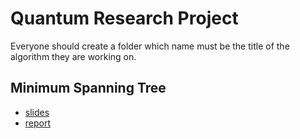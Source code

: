 # Quantum Research Project

Everyone should create a folder which name must be the title of the algorithm they are working on.

## Minimum Spanning Tree
  - [slides](https://github.com/zommiommy/quantum_research/blob/master/Minimum_Spanning_Tree/Presentazione/Slides/Presentation.pdf)
  - [report](https://github.com/zommiommy/quantum_research/blob/master/Minimum_Spanning_Tree/Presentazione/Report/report.pdf)
